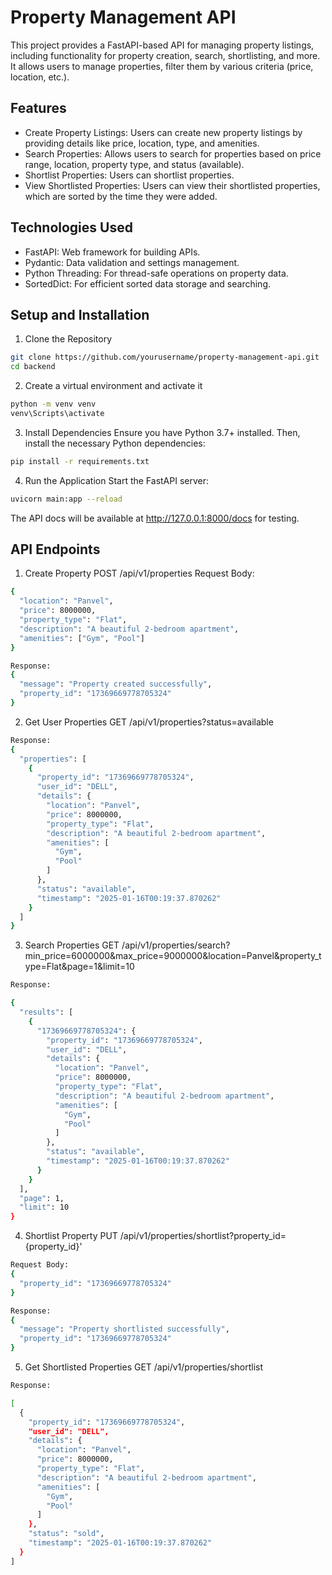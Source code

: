 # Property Management API
This project provides a FastAPI-based API for managing property listings, including functionality for property creation, search, shortlisting, and more. It allows users to manage properties, filter them by various criteria (price, location, etc.).

## Features
- Create Property Listings: Users can create new property listings by providing details like price, location, type, and amenities.
- Search Properties: Allows users to search for properties based on price range, location, property type, and status (available).
- Shortlist Properties: Users can shortlist properties.
- View Shortlisted Properties: Users can view their shortlisted properties, which are sorted by the time they were added.

## Technologies Used
- FastAPI: Web framework for building APIs.
- Pydantic: Data validation and settings management.
- Python Threading: For thread-safe operations on property data.
- SortedDict: For efficient sorted data storage and searching.

## Setup and Installation
1. Clone the Repository
```bash
git clone https://github.com/yourusername/property-management-api.git
cd backend
```

2. Create a virtual environment and activate it
```bash
python -m venv venv
venv\Scripts\activate
```

3. Install Dependencies
Ensure you have Python 3.7+ installed. Then, install the necessary Python dependencies:
```bash
pip install -r requirements.txt
```

4. Run the Application
Start the FastAPI server:
```bash
uvicorn main:app --reload
```

The API docs will be available at http://127.0.0.1:8000/docs for testing.

## API Endpoints
1. Create Property
POST /api/v1/properties
Request Body:
```bash
{
  "location": "Panvel",
  "price": 8000000,
  "property_type": "Flat",
  "description": "A beautiful 2-bedroom apartment",
  "amenities": ["Gym", "Pool"]
}

Response:
{
  "message": "Property created successfully",
  "property_id": "17369669778705324"
}
```

2. Get User Properties
GET /api/v1/properties?status=available
```bash
Response:
{
  "properties": [
    {
      "property_id": "17369669778705324",
      "user_id": "DELL",
      "details": {
        "location": "Panvel",
        "price": 8000000,
        "property_type": "Flat",
        "description": "A beautiful 2-bedroom apartment",
        "amenities": [
          "Gym",
          "Pool"
        ]
      },
      "status": "available",
      "timestamp": "2025-01-16T00:19:37.870262"
    }
  ]
}
```

3. Search Properties
GET /api/v1/properties/search?min_price=6000000&max_price=9000000&location=Panvel&property_type=Flat&page=1&limit=10
```bash
Response:

{
  "results": [
    {
      "17369669778705324": {
        "property_id": "17369669778705324",
        "user_id": "DELL",
        "details": {
          "location": "Panvel",
          "price": 8000000,
          "property_type": "Flat",
          "description": "A beautiful 2-bedroom apartment",
          "amenities": [
            "Gym",
            "Pool"
          ]
        },
        "status": "available",
        "timestamp": "2025-01-16T00:19:37.870262"
      }
    }
  ],
  "page": 1,
  "limit": 10
}
```

4. Shortlist Property
PUT /api/v1/properties/shortlist?property_id={property_id}'
```bash
Request Body:
{
  "property_id": "17369669778705324"
}

Response:
{
  "message": "Property shortlisted successfully",
  "property_id": "17369669778705324"
}
```

5. Get Shortlisted Properties
GET /api/v1/properties/shortlist
```bash
Response:

[
  {
    "property_id": "17369669778705324",
    "user_id": "DELL",
    "details": {
      "location": "Panvel",
      "price": 8000000,
      "property_type": "Flat",
      "description": "A beautiful 2-bedroom apartment",
      "amenities": [
        "Gym",
        "Pool"
      ]
    },
    "status": "sold",
    "timestamp": "2025-01-16T00:19:37.870262"
  }
]
```
